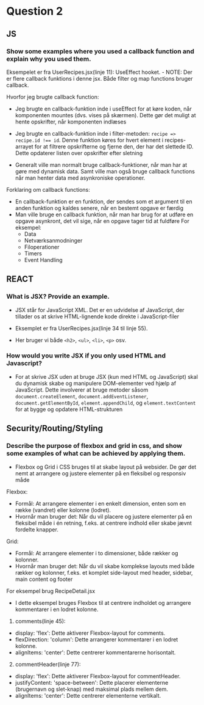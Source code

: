 # **Question 2**

## **JS**

### Show some examples where you used a callback function and explain why you used them.
Eksempelet er fra UserRecipes.jsx(linje 11): UseEffect hooket. - NOTE: Der er flere callback funktions i denne jsx. Både filter og map functions bruger callback.

Hvorfor jeg brugte callback function:
* Jeg brugte en callback-funktion inde i useEffect for at køre koden, når komponenten mountes (dvs. vises på skærmen). Dette gør det muligt at hente opskrifter, når komponenten indlæses
* Jeg brugte en callback-funktion inde i filter-metoden: `recipe => recipe.id !== id`. Denne funktion køres for hvert element i recipes-arrayet for at filtrere opskrifterne og fjerne den, der har det slettede ID. Dette opdaterer listen over opskrifter efter sletning

* Generalt ville man normalt bruge callback-funktioner, når man har at gøre med dynamisk data. Samt ville man også bruge callback functions når man henter data med asynkroniske operationer.

Forklaring om callback functions:
* En callback-funktion er en funktion, der sendes som et argument til en anden funktion og kaldes senere, når en bestemt opgave er færdig
* Man ville bruge en callback funktion, når man har brug for at udføre en opgave asynkront, det vil sige, når en opgave tager tid at fuldføre 
For eksempel:
  * Data
  * Netværksanmodninger
  * Filoperationer
  * Timers
  * Event Handling

## **REACT**

### **What is JSX? Provide an example.**
    
* JSX står for JavaScript XML. Det er en udvidelse af JavaScript, der tillader os at skrive HTML-lignende kode direkte i JavaScript-filer
* Eksemplet er fra UserRecipes.jsx(linje 34 til linje 55).

* Her bruger vi både `<h2>`, `<ul>`, `<li>`, `<p>` osv.

### How would you write JSX if you only used HTML and Javascript?

* For at skrive JSX uden at bruge JSX (kun med HTML og JavaScript) skal du dynamisk skabe og manipulere DOM-elementer ved hjælp af JavaScript. Dette involverer at bruge metoder såsom `document.createElement`, `document.addEventListener`, `document.getElementById`, `element.appendChild`, og `element.textContent` for at bygge og opdatere HTML-strukturen

## **Security/Routing/Styling**

### **Describe the purpose of flexbox and grid in css, and show some examples of what can be achieved by applying them.**
* Flexbox og Grid i CSS bruges til at skabe layout på websider. De gør det nemt at arrangere og justere elementer på en fleksibel og responsiv måde

Flexbox: 
* Formål: At arrangere elementer i en enkelt dimension, enten som en række (vandret) eller kolonne (lodret).
* Hvornår man bruger det: Når du vil placere og justere elementer på en fleksibel måde i én retning, f.eks. at centrere indhold eller skabe jævnt fordelte knapper.

Grid: 
* Formål: At arrangere elementer i to dimensioner, både rækker og kolonner.
* Hvornår man bruger det: Når du vil skabe komplekse layouts med både rækker og kolonner, f.eks. et komplet side-layout med header, sidebar, main content og footer

For eksempel brug RecipeDetail.jsx
* I dette eksempel bruges Flexbox til at centrere indholdet og arrangere kommentarer i en lodret kolonne.

1. comments(linje 45):
* display: 'flex': Dette aktiverer Flexbox-layout for comments.
* flexDirection: 'column': Dette arrangerer kommentarer i en lodret kolonne.
* alignItems: 'center': Dette centrerer kommentarerne horisontalt.

2. commentHeader(linje 77):
* display: 'flex': Dette aktiverer Flexbox-layout for commentHeader.
* justifyContent: 'space-between': Dette placerer elementerne (brugernavn og slet-knap) med maksimal plads mellem dem.
* alignItems: 'center': Dette centrerer elementerne vertikalt.
